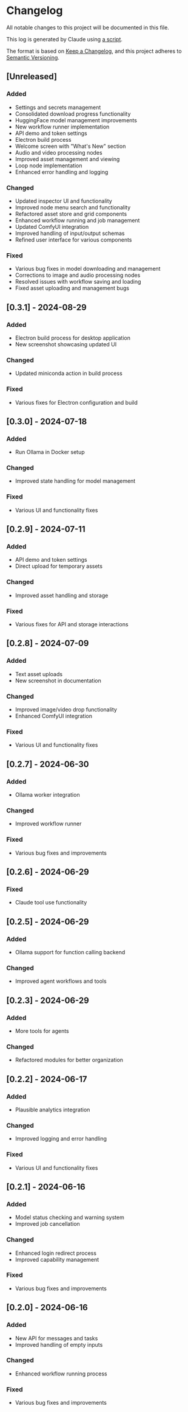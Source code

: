 # Changelog

All notable changes to this project will be documented in this file.

This log is generated by Claude using [a script](scripts/changelog.py).

The format is based on [Keep a Changelog](https://keepachangelog.com/en/1.0.0/),
and this project adheres to [Semantic Versioning](https://semver.org/spec/v2.0.0.html).

## [Unreleased]

### Added

- Settings and secrets management
- Consolidated download progress functionality
- HuggingFace model management improvements
- New workflow runner implementation
- API demo and token settings
- Electron build process
- Welcome screen with "What's New" section
- Audio and video processing nodes
- Improved asset management and viewing
- Loop node implementation
- Enhanced error handling and logging

### Changed

- Updated inspector UI and functionality
- Improved node menu search and functionality
- Refactored asset store and grid components
- Enhanced workflow running and job management
- Updated ComfyUI integration
- Improved handling of input/output schemas
- Refined user interface for various components

### Fixed

- Various bug fixes in model downloading and management
- Corrections to image and audio processing nodes
- Resolved issues with workflow saving and loading
- Fixed asset uploading and management bugs

## [0.3.1] - 2024-08-29

### Added

- Electron build process for desktop application
- New screenshot showcasing updated UI

### Changed

- Updated miniconda action in build process

### Fixed

- Various fixes for Electron configuration and build

## [0.3.0] - 2024-07-18

### Added

- Run Ollama in Docker setup

### Changed

- Improved state handling for model management

### Fixed

- Various UI and functionality fixes

## [0.2.9] - 2024-07-11

### Added

- API demo and token settings
- Direct upload for temporary assets

### Changed

- Improved asset handling and storage

### Fixed

- Various fixes for API and storage interactions

## [0.2.8] - 2024-07-09

### Added

- Text asset uploads
- New screenshot in documentation

### Changed

- Improved image/video drop functionality
- Enhanced ComfyUI integration

### Fixed

- Various UI and functionality fixes

## [0.2.7] - 2024-06-30

### Added

- Ollama worker integration

### Changed

- Improved workflow runner

### Fixed

- Various bug fixes and improvements

## [0.2.6] - 2024-06-29

### Fixed

- Claude tool use functionality

## [0.2.5] - 2024-06-29

### Added

- Ollama support for function calling backend

### Changed

- Improved agent workflows and tools

## [0.2.3] - 2024-06-29

### Added

- More tools for agents

### Changed

- Refactored modules for better organization

## [0.2.2] - 2024-06-17

### Added

- Plausible analytics integration

### Changed

- Improved logging and error handling

### Fixed

- Various UI and functionality fixes

## [0.2.1] - 2024-06-16

### Added

- Model status checking and warning system
- Improved job cancellation

### Changed

- Enhanced login redirect process
- Improved capability management

### Fixed

- Various bug fixes and improvements

## [0.2.0] - 2024-06-16

### Added

- New API for messages and tasks
- Improved handling of empty inputs

### Changed

- Enhanced workflow running process

### Fixed

- Various bug fixes and improvements
